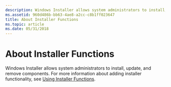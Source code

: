 ```yaml
---
description: Windows Installer allows system administrators to install, update, and remove components. For more information about adding installer functionality, see Using Installer Functions.
ms.assetid: 960d486b-bb63-4ae8-a2cc-c8b1ff023647
title: About Installer Functions
ms.topic: article
ms.date: 05/31/2018
---
```


# About Installer Functions

Windows Installer allows system administrators to install, update, and remove components. For more information about adding installer functionality, see [Using Installer Functions](using-installer-functions.md).

 

 



